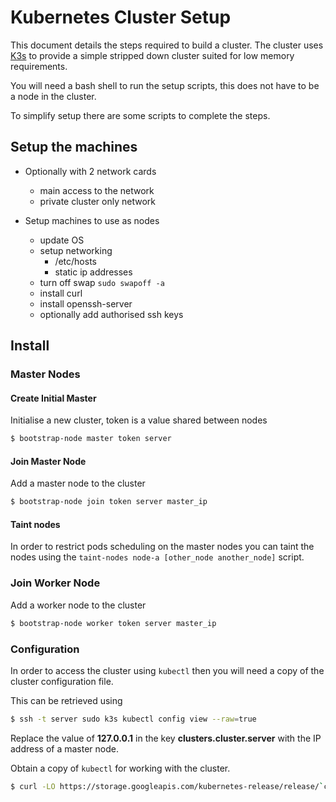 # Kubernetes Cluster Setup

This document details the steps required to build a cluster. 
The cluster uses [K3s](https://k3s.io) to provide a simple stripped down cluster
suited for low memory requirements.

You will need a bash shell to run the setup scripts, this does not have to be a node in the cluster.

To simplify setup there are some scripts to complete the steps.

## Setup the machines

* Optionally with 2 network cards 
	
	* main access to the network 
	* private cluster only network

* Setup machines to use as nodes
	
	* update OS
	* setup networking
		* /etc/hosts
		* static ip addresses
	* turn off swap `sudo swapoff -a`
	* install curl
	* install openssh-server
	* optionally add authorised ssh keys

## Install

### Master Nodes

#### Create Initial Master

Initialise a new cluster, token is a value shared between nodes

```bash
$ bootstrap-node master token server
```

#### Join Master Node

Add a master node to the cluster

```bash
$ bootstrap-node join token server master_ip
```

#### Taint nodes

In order to restrict pods scheduling on the master nodes you can 
taint the nodes using the `taint-nodes node-a [other_node another_node]` script.

### Join Worker Node

Add a worker node to the cluster

```bash
$ bootstrap-node worker token server master_ip
```

### Configuration

In order to access the cluster using `kubectl` then you will need a copy of the 
cluster configuration file.

This can be retrieved using

```bash
$ ssh -t server sudo k3s kubectl config view --raw=true
```

Replace the value of **127.0.0.1** in the key **clusters.cluster.server**  with the IP address of a master node.

Obtain a copy of `kubectl` for working with the cluster.

```bash
$ curl -LO https://storage.googleapis.com/kubernetes-release/release/`curl -s https://storage.googleapis.com/kubernetes-release/release/stable.txt`/bin/linux/amd64/kubectl
```

